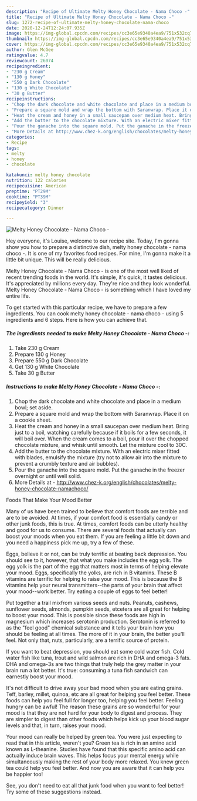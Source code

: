 ```yaml
---
description: "Recipe of Ultimate Melty Honey Chocolate - Nama Choco -"
title: "Recipe of Ultimate Melty Honey Chocolate - Nama Choco -"
slug: 1272-recipe-of-ultimate-melty-honey-chocolate-nama-choco
date: 2020-12-24T12:24:07.935Z
image: https://img-global.cpcdn.com/recipes/cc3e65e9340a4ea9/751x532cq70/melty-honey-chocolate-nama-choco-recipe-main-photo.jpg
thumbnail: https://img-global.cpcdn.com/recipes/cc3e65e9340a4ea9/751x532cq70/melty-honey-chocolate-nama-choco-recipe-main-photo.jpg
cover: https://img-global.cpcdn.com/recipes/cc3e65e9340a4ea9/751x532cq70/melty-honey-chocolate-nama-choco-recipe-main-photo.jpg
author: Glen McGee
ratingvalue: 4.7
reviewcount: 26074
recipeingredient:
- "230 g Cream"
- "130 g Honey"
- "550 g Dark Chocolate"
- "130 g White Chocolate"
- "30 g Butter"
recipeinstructions:
- "Chop the dark chocolate and white chocolate and place in a medium bowl; set aside."
- "Prepare a square mold and wrap the bottom with Saranwrap. Place it on a cookie sheet."
- "Heat the cream and honey in a small saucepan over medium heat. Bring just to a boil, watching carefully because if it boils for a few seconds, it will boil over. When the cream comes to a boil, pour it over the chopped chocolate mixture, and whisk until smooth. Let the mixture cool to 30C."
- "Add the butter to the chocolate mixture. With an electric mixer fitted with blades, emulsify the mixture (try not to allow air into the mixture to prevent a crumbly texture and air bubbles)."
- "Pour the ganache into the square mold. Put the ganache in the freezer overnight or until well solid."
- "More Details at http://www.chez-k.org/english/chocolates/melty-honey-chocolate-namachoco/"
categories:
- Recipe
tags:
- melty
- honey
- chocolate

katakunci: melty honey chocolate 
nutrition: 122 calories
recipecuisine: American
preptime: "PT29M"
cooktime: "PT39M"
recipeyield: "3"
recipecategory: Dinner

---
```



![Melty Honey Chocolate - Nama Choco -](https://img-global.cpcdn.com/recipes/cc3e65e9340a4ea9/751x532cq70/melty-honey-chocolate-nama-choco-recipe-main-photo.jpg)

Hey everyone, it's Louise, welcome to our recipe site. Today, I'm gonna show you how to prepare a distinctive dish, melty honey chocolate - nama choco -. It is one of my favorites food recipes. For mine, I'm gonna make it a little bit unique. This will be really delicious.

Melty Honey Chocolate - Nama Choco - is one of the most well liked of recent trending foods in the world. It's simple, it's quick, it tastes delicious. It's appreciated by millions every day. They're nice and they look wonderful. Melty Honey Chocolate - Nama Choco - is something which I have loved my entire life.




To get started with this particular recipe, we have to prepare a few ingredients. You can cook melty honey chocolate - nama choco - using 5 ingredients and 6 steps. Here is how you can achieve that.

<!--inarticleads1-->

##### The ingredients needed to make Melty Honey Chocolate - Nama Choco -:

1. Take 230 g Cream
1. Prepare 130 g Honey
1. Prepare 550 g Dark Chocolate
1. Get 130 g White Chocolate
1. Take 30 g Butter




<!--inarticleads2-->

##### Instructions to make Melty Honey Chocolate - Nama Choco -:

1. Chop the dark chocolate and white chocolate and place in a medium bowl; set aside.
1. Prepare a square mold and wrap the bottom with Saranwrap. Place it on a cookie sheet.
1. Heat the cream and honey in a small saucepan over medium heat. Bring just to a boil, watching carefully because if it boils for a few seconds, it will boil over. When the cream comes to a boil, pour it over the chopped chocolate mixture, and whisk until smooth. Let the mixture cool to 30C.
1. Add the butter to the chocolate mixture. With an electric mixer fitted with blades, emulsify the mixture (try not to allow air into the mixture to prevent a crumbly texture and air bubbles).
1. Pour the ganache into the square mold. Put the ganache in the freezer overnight or until well solid.
1. More Details at - http://www.chez-k.org/english/chocolates/melty-honey-chocolate-namachoco/




Foods That Make Your Mood Better


Many of us have been trained to believe that comfort foods are terrible and are to be avoided. At times, if your comfort food is essentially candy or other junk foods, this is true. At times, comfort foods can be utterly healthy and good for us to consume. There are several foods that actually can boost your moods when you eat them. If you are feeling a little bit down and you need a happiness pick me up, try a few of these.

Eggs, believe it or not, can be truly terrific at beating back depression. You should see to it, however, that what you make includes the egg yolk. The egg yolk is the part of the egg that matters most in terms of helping elevate your mood. Eggs, specifically the yolks, are rich in B vitamins. These B vitamins are terrific for helping to raise your mood. This is because the B vitamins help your neural transmitters--the parts of your brain that affect your mood--work better. Try eating a couple of eggs to feel better!

Put together a trail mixfrom various seeds and nuts. Peanuts, cashews, sunflower seeds, almonds, pumpkin seeds, etcetera are all great for helping to boost your mood. This is possible since these foods are high in magnesium which increases serotonin production. Serotonin is referred to as the "feel good" chemical substance and it tells your brain how you should be feeling at all times. The more of it in your brain, the better you'll feel. Not only that, nuts, particularly, are a terrific source of protein.

If you want to beat depression, you should eat some cold water fish. Cold water fish like tuna, trout and wild salmon are rich in DHA and omega-3 fats. DHA and omega-3s are two things that truly help the grey matter in your brain run a lot better. It's true: consuming a tuna fish sandwich can earnestly boost your mood. 

It's not difficult to drive away your bad mood when you are eating grains. Teff, barley, millet, quinoa, etc are all great for helping you feel better. These foods can help you feel full for longer too, helping you feel better. Feeling hungry can be awful! The reason these grains are so wonderful for your mood is that they are not hard for your body to digest and process. They are simpler to digest than other foods which helps kick up your blood sugar levels and that, in turn, raises your mood.

Your mood can really be helped by green tea. You were just expecting to read that in this article, weren't you? Green tea is rich in an amino acid known as L-theanine. Studies have found that this specific amino acid can actually induce brain waves. This helps focus your mental energy while simultaneously making the rest of your body more relaxed. You knew green tea could help you feel better. And now you are aware that it can help you be happier too!

See, you don't need to eat all that junk food when you want to feel better! Try  some  of  these  suggestions  instead.

